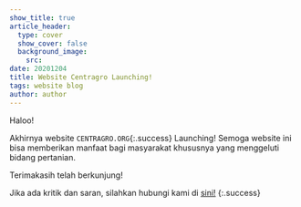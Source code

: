 ```yaml
---
show_title: true
article_header: 
  type: cover
  show_cover: false
  background_image:
    src:   
date: 20201204
title: Website Centragro Launching!
tags: website blog
author: author
---
```


Haloo!

Akhirnya website `CENTRAGRO.ORG`{:.success} Launching! Semoga website ini bisa memberikan manfaat bagi masyarakat khususnya yang menggeluti bidang pertanian. 
<!--more-->
Terimakasih telah berkunjung!

Jika ada kritik dan saran, silahkan hubungi kami di [sini!](mailto:info@centragro.org)
{:.success}